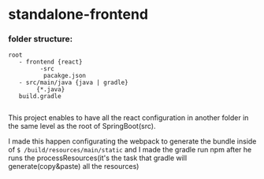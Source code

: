 # standalone-frontend


### folder structure:

```
root
   - frontend {react}
         -src
          pacakge.json
   - src/main/java {java | gradle}
        {*.java}
   build.gradle 
        
```

This project enables to have all the react configuration in another folder in the same level as the root of SpringBoot(src).

I made this happen configurating the webpack to generate the bundle inside of `$ /build/resources/main/static` and I made the gradle run npm after he runs the processResources(it's the task that gradle will generate(copy&paste) all the resources)
